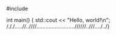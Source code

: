 #include <iostream>

int main() {
    std::cout << "Hello, world!\n";
/././.....//..////.........................//////..///..../../}
